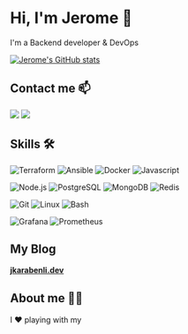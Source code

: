 # Hi, I'm Jerome 👋

I'm a Backend developer & DevOps

[![Jerome's GitHub stats](https://github-readme-stats.vercel.app/api?username=Jerome-Karabenli)](https://github.com/BenjaminChoron)

## Contact me 📫

[<img src="https://img.icons8.com/color/48/000000/linkedin.png"/>](https://www.linkedin.com/in/jerome-karabenli-2b252b68/)
[<img src="https://img.icons8.com/color/48/000000/apple-mail.png"/>](mailto:contact@jkarabenli.dev)

## Skills 🛠️

![Terraform](https://img.icons8.com/color/48/000000/terraform.png)
![Ansible](https://img.icons8.com/color/48/000000/ansible.png)
![Docker](https://img.icons8.com/fluency/48/000000/docker.png)
![Javascript](https://img.icons8.com/color/48/000000/javascript--v1.png)

![Node.js](https://img.icons8.com/color/48/000000/nodejs.png)
![PostgreSQL](https://img.icons8.com/color/48/000000/postgreesql.png)
![MongoDB](https://img.icons8.com/external-tal-revivo-shadow-tal-revivo/48/000000/external-mongodb-a-cross-platform-document-oriented-database-program-logo-shadow-tal-revivo.png)
![Redis](https://img.icons8.com/color/48/000000/redis.png)

![Git](https://img.icons8.com/color/48/000000/git.png)
![Linux](https://img.icons8.com/color/48/000000/linux--v1.png)
![Bash](https://img.icons8.com/plasticine/48/000000/bash.png)

![Grafana](https://img.icons8.com/fluency/48/000000/grafana.png)
![Prometheus](https://img.icons8.com/color/48/000000/prometheus-app.png)
 
## My Blog
[__jkarabenli.dev__](jkarabenli.dev/posts)

## About me 🧔🏻

I ❤️ playing with my <img src="https://upload.wikimedia.org/wikipedia/fr/3/3b/Raspberry_Pi_logo.svg" height="" width="15">


